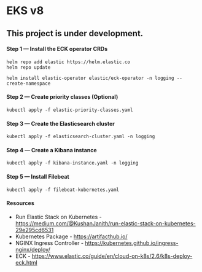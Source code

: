 # EKS v8

## This project is under development.

#### Step 1 — Install the ECK operator CRDs

```shell
helm repo add elastic https://helm.elastic.co
helm repo update

helm install elastic-operator elastic/eck-operator -n logging --create-namespace
```

#### Step 2 — Create priority classes (Optional)

```shell
kubectl apply -f elastic-priority-classes.yaml
```

#### Step 3 — Create the Elasticsearch cluster

```shell
kubectl apply -f elasticsearch-cluster.yaml -n logging
```

#### Step 4 — Create a Kibana instance

```shell
kubectl apply -f kibana-instance.yaml -n logging
```

#### Step 5 — Install Filebeat

```shell
kubectl apply -f filebeat-kubernetes.yaml
```

#### Resources

- Run Elastic Stack on Kubernetes - https://medium.com/@KushanJanith/run-elastic-stack-on-kubernetes-29e295cd6531
- Kubernetes Package - https://artifacthub.io/
- NGINX Ingress Controller - https://kubernetes.github.io/ingress-nginx/deploy/
- ECK - https://www.elastic.co/guide/en/cloud-on-k8s/2.6/k8s-deploy-eck.html
